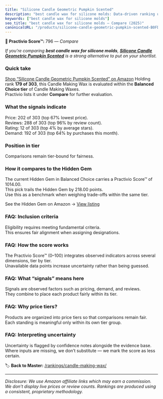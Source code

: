 ```yaml
---
title: "Silicone Candle Geometric Pumpkin Scented"
description: "best candle wax for silicone molds: Data-driven ranking using the Practivio Score™. Positioned by quality, value, demand, findability, momentum."
keywords: ["best candle wax for silicone molds"]
seo_title: "best candle wax for silicone molds — Compare (2025)"
canonicalURL: "/products/silicone-candle-geometric-pumpkin-scented-B0FDKTNQP1/"
---
```


**🛒 Practivio Score™:** 796 — _Compare_


*If you're comparing **best candle wax for silicone molds**, **[Silicone Candle Geometric Pumpkin Scented](https://www.amazon.com/dp/B0FDKTNQP1?tag=practivio-20)** is a strong alternative to put on your shortlist.*
### Quick take
[Shop “Silicone Candle Geometric Pumpkin Scented” on Amazon](https://www.amazon.com/dp/B0FDKTNQP1?tag=practivio-20)
Holding rank **179 of 303**, this Candle Making Wax is evaluated within the **Balanced Choice tier** of Candle Making Waxes.  
Practivio lists it under **Compare** for further evaluation.

### What the signals indicate
Price: 202 of 303 (top 67% lowest price).  
Reviews: 288 of 303 (top 96% by review count).  
Rating: 12 of 303 (top 4% by average stars).  
Demand: 192 of 303 (top 64% by purchases this month).

### Position in tier
Comparisons remain tier-bound for fairness.

### How it compares to the Hidden Gem
The current Hidden Gem in Balanced Choice carries a Practivio Score™ of 1014.00.  
This pick trails the Hidden Gem by 218.00 points.  
Use this as a benchmark when weighing trade-offs within the same tier.  

See the Hidden Gem on Amazon → [View listing](https://www.amazon.com/dp/B07YNW3GC2?tag=practivio-20)

### FAQ: Inclusion criteria
Eligibility requires meeting fundamental criteria.  
This ensures fair alignment when assigning designations.

### FAQ: How the score works
The Practivio Score™ (0–100) integrates observed indicators across several dimensions, tier by tier.  
Unavailable data points increase uncertainty rather than being guessed.

### FAQ: What “signals” means here
Signals are observed factors such as pricing, demand, and reviews.  
They combine to place each product fairly within its tier.

### FAQ: Why price tiers?
Products are organized into price tiers so that comparisons remain fair.  
Each standing is meaningful only within its own tier group.

### FAQ: Interpreting uncertainty
Uncertainty is flagged by confidence notes alongside the evidence base.  
Where inputs are missing, we don’t substitute — we mark the score as less certain.

<!-- Missing template for Compare/CompareWithinPriceClass -->


🏷️ **Back to Master:** [/rankings/candle-making-wax/](/rankings/candle-making-wax/)

---
_Disclosure: We use Amazon affiliate links which may earn a commission. We don’t display live prices or review counts. Rankings are produced using a consistent, proprietary methodology._
